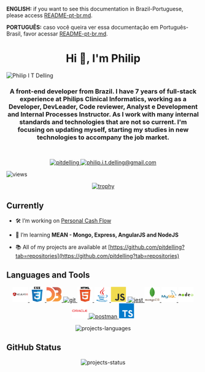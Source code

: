 <!-- prettier-ignore-start -->
<!-- markdownlint-disable -->
**ENGLISH:** if you want to see this documentation in Brazil-Portuguese, please access [README-pt-br.md](README-pt-br.md).

**PORTUGUÊS:** caso você queira ver essa documentação em Português-Brasil, favor acessar [README-pt-br.md](README-pt-br.md).

<h1 align="center">Hi 👋, I'm Philip</h1>

![Philip I  T  Delling](https://user-images.githubusercontent.com/16709062/105776305-184dca00-5f47-11eb-942b-cea496687264.png)

<h3 align="center">
    A front-end developer from Brazil. I have 7 years of full-stack experience at Philips Clinical Informatics, working as a Developer, DevLeader, Code reviewer, Analyst e Development and Internal Processes Instructor. As I work with many internal standards and technologies that are not so current. I'm focusing on updating myself, starting my studies in new technologies to accompany the job market.
</h3>

</br>

<p align="center">
    <a href="https://www.linkedin.com/in/philip-delling/">
        <img src="https://img.shields.io/badge/-Philip&nbsp;Ibbotson&nbsp;T.&nbsp;Delling-blue?style=flat&logo=Linkedin&logoColor=white&link=https://www.linkedin.com/in/philip-delling/"
            alt="pitdelling" />
    </a>
    <a href="mailto:philip.i.t.delling@gmail.com">
        <img src="https://img.shields.io/badge/-philip.i.t.delling@gmail.com-c14438?style=flat&logo=Gmail&logoColor=white&link=mailto:philip.i.t.delling@gmail.com"
            alt="philip.i.t.delling@gmail.com" />
    </a>
</p>

<p align="left">
    <img src="https://komarev.com/ghpvc/?username=pitdelling&label=Profile%20Views&color=0e75b6&style=flat"
        alt="views" />
</p>
<p align="center">
    <a href="https://github.com/ryo-ma/github-profile-trophy">
        <img src="https://github-profile-trophy.vercel.app/?username=pitdelling&theme=onedark" alt="trophy" />
    </a>
</p>
<!-- markdownlint-restore -->
<!-- prettier-ignore-end -->

## **Currently**

- 🛠️ I’m working on [Personal Cash Flow](https://github.com/pitdelling/mfa-personal-cash-flow)

- 📖 I’m learning **MEAN - Mongo, Express, AngularJS and NodeJS**

- 📚 All of my projects are available at [https://github.com/pitdelling?tab=repositories](https://github.com/pitdelling?tab=repositories)

## **Languages and Tools**

<!-- prettier-ignore-start -->
<!-- markdownlint-disable -->
<p align="center">
    <a href="https://angular.io" target="_blank">
        <img src="https://raw.githubusercontent.com/devicons/devicon/master/icons/angularjs/angularjs-original-wordmark.svg"
            alt="angularjs" width="40" height="40" />
    </a>
    <a href="https://www.w3schools.com/css/" target="_blank">
        <img src="https://raw.githubusercontent.com/devicons/devicon/master/icons/css3/css3-original-wordmark.svg"
            alt="css3" width="40" height="40" />
    </a>
    <a href="https://d3js.org/" target="_blank">
        <img src="https://raw.githubusercontent.com/devicons/devicon/master/icons/d3js/d3js-original.svg" alt="d3js"
            width="40" height="40" />
    </a>
    <a href="https://git-scm.com/" target="_blank">
        <img src="https://www.vectorlogo.zone/logos/git-scm/git-scm-icon.svg" alt="git" width="40" height="40" />
    </a>
    <a href="https://www.w3.org/html/" target="_blank">
        <img src="https://raw.githubusercontent.com/devicons/devicon/master/icons/html5/html5-original-wordmark.svg"
            alt="html5" width="40" height="40" />
    </a>
    <a href="https://www.java.com" target="_blank">
        <img src="https://raw.githubusercontent.com/devicons/devicon/master/icons/java/java-original.svg" alt="java"
            width="40" height="40" />
    </a>
    <a href="https://developer.mozilla.org/en-US/docs/Web/JavaScript" target="_blank">
        <img src="https://raw.githubusercontent.com/devicons/devicon/master/icons/javascript/javascript-original.svg"
            alt="javascript" width="40" height="40" />
    </a>
    <a href="https://jestjs.io" target="_blank">
        <img src="https://www.vectorlogo.zone/logos/jestjsio/jestjsio-icon.svg" alt="jest" width="40" height="40" />
    </a>
    <a href="https://www.mongodb.com/" target="_blank">
        <img src="https://raw.githubusercontent.com/devicons/devicon/master/icons/mongodb/mongodb-original-wordmark.svg"
            alt="mongodb" width="40" height="40" />
    </a>
    <a href="https://www.mysql.com/" target="_blank">
        <img src="https://raw.githubusercontent.com/devicons/devicon/master/icons/mysql/mysql-original-wordmark.svg"
            alt="mysql" width="40" height="40" />
    </a>
    <a href="https://nodejs.org" target="_blank">
        <img src="https://raw.githubusercontent.com/devicons/devicon/master/icons/nodejs/nodejs-original-wordmark.svg"
            alt="nodejs" width="40" height="40" />
    </a>
    <a href="https://www.oracle.com/" target="_blank">
        <img src="https://raw.githubusercontent.com/devicons/devicon/master/icons/oracle/oracle-original.svg"
            alt="oracle" width="40" height="40" />
    </a>
    <a href="https://postman.com" target="_blank">
        <img src="https://www.vectorlogo.zone/logos/getpostman/getpostman-icon.svg" alt="postman" width="40"
            height="40" />
    </a>
    <a href="https://www.typescriptlang.org/" target="_blank">
        <img src="https://raw.githubusercontent.com/devicons/devicon/master/icons/typescript/typescript-original.svg"
            alt="typescript" width="40" height="40" />
    </a>
</p>
<p align="center">
    <img src="https://github-readme-stats.vercel.app/api/top-langs?username=pitdelling&show_icons=true&locale=en&layout=compact&theme=onedark" alt="projects-languages" />
</p>

## **GitHub Status**

<p align="center">
    <img src="https://github-readme-stats.vercel.app/api?username=pitdelling&show_icons=true&locale=en&theme=onedark" alt="projects-status" />
</p>
<!-- markdownlint-restore -->
<!-- prettier-ignore-end -->
